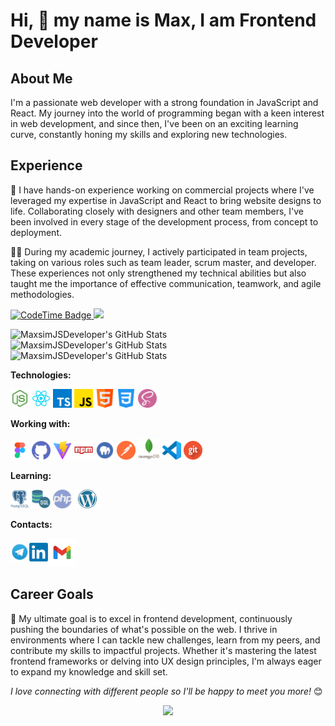 # Hi, 👋 my name is Max, I am Frontend Developer

## About Me

I'm a passionate web developer with a strong foundation in JavaScript and React. My journey into the world of programming began with a keen interest in web development, and since then, I've been on an exciting learning curve, constantly honing my skills and exploring new technologies.

## Experience

🚀 I have hands-on experience working on commercial projects where I've leveraged my expertise in JavaScript and React to bring website designs to life. Collaborating closely with designers and other team members, I've been involved in every stage of the development process, from concept to deployment.

👨‍💻 During my academic journey, I actively participated in team projects, taking on various roles such as team leader, scrum master, and developer. These experiences not only strengthened my technical abilities but also taught me the importance of effective communication, teamwork, and agile methodologies.

<p align="left">
<a href="https://codetime.dev/ua/dashboard" target="_blank">
<img href="https://codetime.dev" alt="CodeTime Badge" src="https://img.shields.io/endpoint?style=social&color=222&url=https%3A%2F%2Fapi.codetime.dev%2Fshield%3Fid%3D25783%26project%3D%26in=0" height="20">
</a>
<a href="https://visitcount.itsvg.in">
  <img src="https://visitcount.itsvg.in/api?id=MaxsimJSDeveloper&label=Profile%20Views&pretty=true" height="20"/>
</a>
</p>

<img src="https://github-readme-stats.vercel.app/api?username=MaxsimJSDeveloper&theme=tokyonight&show_icons=true&hide_border=true&count_private=true" alt="MaxsimJSDeveloper's GitHub Stats" />

<img src="https://github-readme-stats.vercel.app/api/top-langs/?username=MaxsimJSDeveloper&theme=tokyonight&show_icons=true&hide_border=true&layout=compact" alt="MaxsimJSDeveloper's GitHub Stats" />

<img src="https://github-readme-streak-stats.herokuapp.com/?user=MaxsimJSDeveloper&theme=tokyonight&hide_border=true" alt="MaxsimJSDeveloper's GitHub Stats" />

**Technologies:**

<a href="https://nodejs.org/en" title="Node.js" target="_blank"><img src="icons/node.png" width="30"/></a>
<a href="https://reactjs.org/" title="React" target="_blank"><img src="icons/react.png" width="30"/></a>
<a href="https://www.typescriptlang.org/" title="TypeScript" target="_blank"><img src="icons/typescript.png" width="30"/></a>
<a href="https://www.javascript.com/" title="JavaScript" target="_blank"><img src="icons/js.png" width="30"/></a>
<a href="https://html.com/" title="HTML" target="_blank"><img src="icons/html.png" width="30"/></a>
<a href="https://css.in.ua/" title="CSS" target="_blank"><img src="icons/css.png" width="30"/></a>
<a href="https://sass-lang.com/" title="SASS" target="_blank"><img src="icons/sass.png" width="30"/></a>

**Working with:**

<a href="https://www.figma.com/" title="Figma" target="_blank"><img src="icons/figma.png" width="30"/></a>
<a href="https://github.com/" title="GitHub" target="_blank"><img src="icons/github.png" width="30"/></a>
<a href="https://vitejs.dev/" title="Vite" target="_blank"><img src="icons/vite.png" width="30"/></a>
<a href="https://www.npmjs.com/" title="NPM" target="_blank"><img src="icons/npm.png" width="30"/></a>
<a href="https://www.mamp.info/en/mamp/mac/" title="Mamp" target="_blank"><img src="icons/mamp.png" width="30"/></a>
<a href="https://www.postman.com/" title="Postman" target="_blank"><img src="icons/postman.png" width="30"/></a>
<a href="https://code.visualstudio.com/" title="VSCode" target="_blank"><img src="icons/mongodb.png" height="35" width="35"/></a>
<a href="https://code.visualstudio.com/" title="VSCode" target="_blank"><img src="icons/vsCode.png" width="30"/></a>
<a href="https://git-scm.com/" title="Git" target="_blank"><img src="icons/git.png" width="30"/></a>

**Learning:**

<a href="https://www.postgresql.org/" title="PostgreSQL" target="_blank"><img src="icons/postgresql.png" width="30"/></a>
<a href="https://www.mysql.com/" title="MySQL" target="_blank"><img src="icons/sql.png" width="30"/></a>
<a href="https://www.php.net/" title="PHP" target="_blank"><img src="icons/php.png" width="30"/></a>
<a href="https://developer.wordpress.org/" title="Wordpress" target="_blank"><img src="icons/wordpress.png" height="30"/></a>

**Contacts:**

<div style="display: flex; align-items: center;">
<a href="https://t.me/JsWEB_Developer" title="Telegram" target="_blank"><img src="icons/tg.png" width="30"/></a>
<a href="http://www.linkedin.com/in/maksymholovko/" title="LinkedIn" target="_blank"><img src="icons/linkedIn.webp" width="30"/></a>
<a href="mailto:golovkomaksim852@gmail.com"><img src="icons/gmail.png" width="45" height="45"/></a></div>

## Career Goals

🎯 My ultimate goal is to excel in frontend development, continuously pushing the boundaries of what's possible on the web. I thrive in environments where I can tackle new challenges, learn from my peers, and contribute my skills to impactful projects. Whether it's mastering the latest frontend frameworks or delving into UX design principles, I'm always eager to expand my knowledge and skill set.

<em>I love connecting with different people so I'll be happy to meet you more!</em> 😊<div align="center">
<img src="https://media.giphy.com/media/LnQjpWaON8nhr21vNW/giphy.gif" width="60">

</div>
